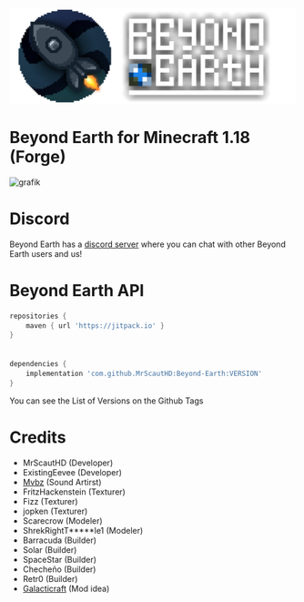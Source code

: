 ![Beyond Earth Logo](src/main/resources/logo.png)

# Beyond Earth for Minecraft 1.18 (Forge) #

![grafik](https://user-images.githubusercontent.com/65916181/157454393-9aadd2a5-7039-4099-af5a-1438e8bd71d7.png)

# Discord #

Beyond Earth has a [discord server](https://discord.gg/Xb2nPmN) where you can chat with other Beyond Earth users and us!

# Beyond Earth API #

```groovy
repositories {
    maven { url 'https://jitpack.io' }
}


dependencies {
    implementation 'com.github.MrScautHD:Beyond-Earth:VERSION'
}
```

You can see the List of Versions on the Github Tags

# Credits #

  * MrScautHD (Developer)
  * ExistingEevee (Developer)
  * [Mvbz](https://www.youtube.com/channel/UC2e-rv7O4zYaKfRfhsuDeow/videos) (Sound Artirst)
  * FritzHackenstein (Texturer)
  * Fizz (Texturer)
  * jopken (Texturer)
  * Scarecrow (Modeler)
  * ShrekRightT*****le1 (Modeler)
  * Barracuda (Builder)
  * Solar (Builder)
  * SpaceStar (Builder)
  * Checheño (Builder)
  * Retr0 (Builder)
  * [Galacticraft](https://www.curseforge.com/minecraft/mc-mods/galacticraft-legacy) (Mod idea)
